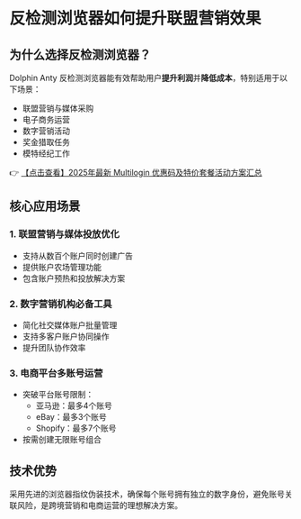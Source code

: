 # 反检测浏览器如何提升联盟营销效果

## 为什么选择反检测浏览器？

Dolphin Anty 反检测浏览器能有效帮助用户**提升利润**并**降低成本**，特别适用于以下场景：
- 联盟营销与媒体采购
- 电子商务运营
- 数字营销活动
- 奖金猎取任务
- 模特经纪工作

👉 [【点击查看】2025年最新 Multilogin 优惠码及特价套餐活动方案汇总](https://bit.ly/multIlogin)

## 核心应用场景

### 1. 联盟营销与媒体投放优化
- 支持从数百个账户同时创建广告
- 提供账户农场管理功能
- 包含账户预热和投放解决方案

### 2. 数字营销机构必备工具
- 简化社交媒体账户批量管理
- 支持多客户账户协同操作
- 提升团队协作效率

### 3. 电商平台多账号运营
- 突破平台账号限制：
  - 亚马逊：最多4个账号
  - eBay：最多3个账号 
  - Shopify：最多7个账号
- 按需创建无限账号组合

## 技术优势
采用先进的浏览器指纹伪装技术，确保每个账号拥有独立的数字身份，避免账号关联风险，是跨境营销和电商运营的理想解决方案。